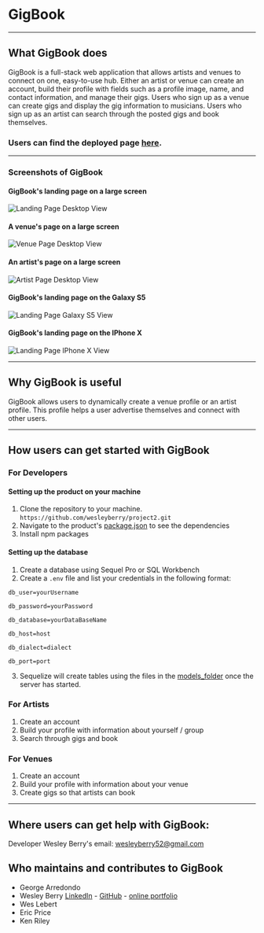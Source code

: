 # GigBook
- - -
## What GigBook does
GigBook is a full-stack web application that allows artists and venues to connect on one, easy-to-use hub. Either an artist or venue can create an account, build their profile with fields such as a profile image, name, and contact information, and manage their gigs. Users who sign up as a venue can create gigs and display the gig information to musicians. Users who sign up as an artist can search through the posted gigs and book themselves.

### Users can find the deployed page [here](https://blooming-tundra-24887.herokuapp.com/).
- - -
### Screenshots of GigBook
#### GigBook's landing page on a large screen
![Landing Page Desktop View](/screenshots/gigbooklanding.JPG)
#### A venue's page on a large screen
![Venue Page Desktop View](/screenshots/gigbookvenue.JPG)
#### An artist's page on a large screen
![Artist Page Desktop View](/screenshots/gigbookband.JPG)
#### GigBook's landing page on the Galaxy S5
![Landing Page Galaxy S5 View](/screenshots/gigbookgalaxys5.JPG)
#### GigBook's landing page on the IPhone X
![Landing Page IPhone X View](/screenshots/gigbookiphonex.JPG)
- - -
## Why GigBook is useful
GigBook allows users to dynamically create a venue profile or an artist profile. This profile helps a user advertise themselves and connect with other users.
- - -
## How users can get started with GigBook
### For Developers
#### Setting up the product on your machine
1. Clone the repository to your machine.
`https://github.com/wesleyberry/project2.git`
2. Navigate to the product's [package.json](/package.json) to see the dependencies
3. Install npm packages
#### Setting up the database
1. Create a database using Sequel Pro or SQL Workbench
2. Create a `.env` file and list your credentials in the following format:

`db_user=yourUsername`

`db_password=yourPassword`

`db_database=yourDataBaseName`

`db_host=host`

`db_dialect=dialect`

`db_port=port`


3. Sequelize will create tables using the files in the [models_folder](/models) once the server has started.
### For Artists
1. Create an account
2. Build your profile with information about yourself / group
3. Search through gigs and book
### For Venues
1. Create an account
2. Build your profile with information about your venue
3. Create gigs so that artists can book
- - -
## Where users can get help with GigBook:
Developer Wesley Berry's email: wesleyberry52@gmail.com
## Who maintains and contributes to GigBook
* George Arredondo
* Wesley Berry [LinkedIn](https://www.linkedin.com/in/wesley-berry-89742317a) - [GitHub](https://github.com/wesleyberry) - [online portfolio](https://wesleyberry.github.io/Personal_Portfolio/)
* Wes Lebert
* Eric Price
* Ken Riley
